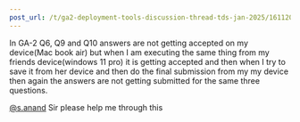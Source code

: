 ```yaml
---
post_url: /t/ga2-deployment-tools-discussion-thread-tds-jan-2025/161120/47
---
```

In GA-2 Q6, Q9 and Q10 answers are not getting accepted on my device(Mac book air) but when I am executing the same thing from my friends device(windows 11 pro) it is getting accepted and then when I try to save it from her device and then do the final submission from my my device then again the answers are not getting submitted for the same three questions.

[@s.anand](/u/s.anand) Sir please help me through this